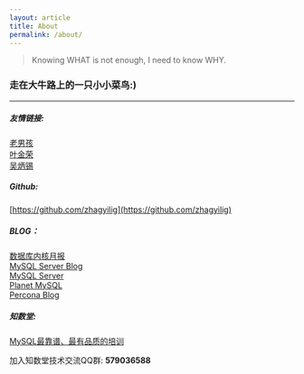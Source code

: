 ```yaml
---
layout: article
title: About
permalink: /about/
---
```


> Knowing WHAT is not enough, I need to know WHY.  

### 走在大牛路上的一只小小菜鸟:)

---  

##### 友情链接:
[老男孩](http://oldboy.blog.51cto.com/)  
[叶金荣](http://imysql.com/)    
[吴炳锡](http://wubx.net/)     


##### Github:
[https://github.com/zhagyilig](https://github.com/zhagyilig) 


##### BLOG：
[数据库内核月报](http://mysql.taobao.org/monthly/)    
[MySQL Server Blog](http://mysqlserverteam.com/)      
[MySQL Server](https://dev.mysql.com/doc/refman/)    
[Planet MySQL](https://planet.mysql.com/zh/)    
[Percona Blog](https://www.percona.com/blog/)      

   
##### 知数堂:     
[MySQL最靠谱、最有品质的培训](http://zhishutang.com/)       

加入知数堂技术交流QQ群: **579036588**

